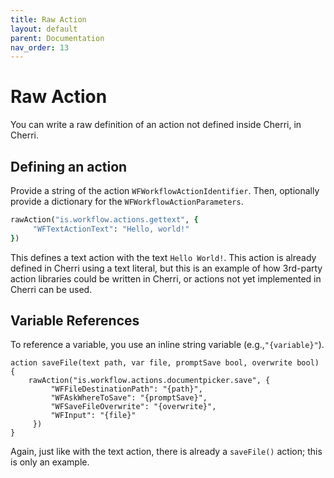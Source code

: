 ```yaml
---
title: Raw Action
layout: default
parent: Documentation
nav_order: 13
---
```


# Raw Action

You can write a raw definition of an action not defined inside Cherri, in Cherri.

## Defining an action

Provide a string of the action `WFWorkflowActionIdentifier`. Then, optionally provide a dictionary for the `WFWorkflowActionParameters`.

```ruby
rawAction("is.workflow.actions.gettext", {
     "WFTextActionText": "Hello, world!"
})
```

This defines a text action with the text `Hello World!`. This action is already defined in Cherri using a text literal, but this is an example of how 3rd-party action libraries could be written in Cherri, or actions not yet implemented in Cherri can be used.

## Variable References

To reference a variable, you use an inline string variable (e.g.,`"{variable}"`).

```
action saveFile(text path, var file, promptSave bool, overwrite bool) {
    rawAction("is.workflow.actions.documentpicker.save", {
         "WFFileDestinationPath": "{path}",
         "WFAskWhereToSave": "{promptSave}",
         "WFSaveFileOverwrite": "{overwrite}",
         "WFInput": "{file}"
     })
}
```

Again, just like with the text action, there is already a `saveFile()` action; this is only an example.
